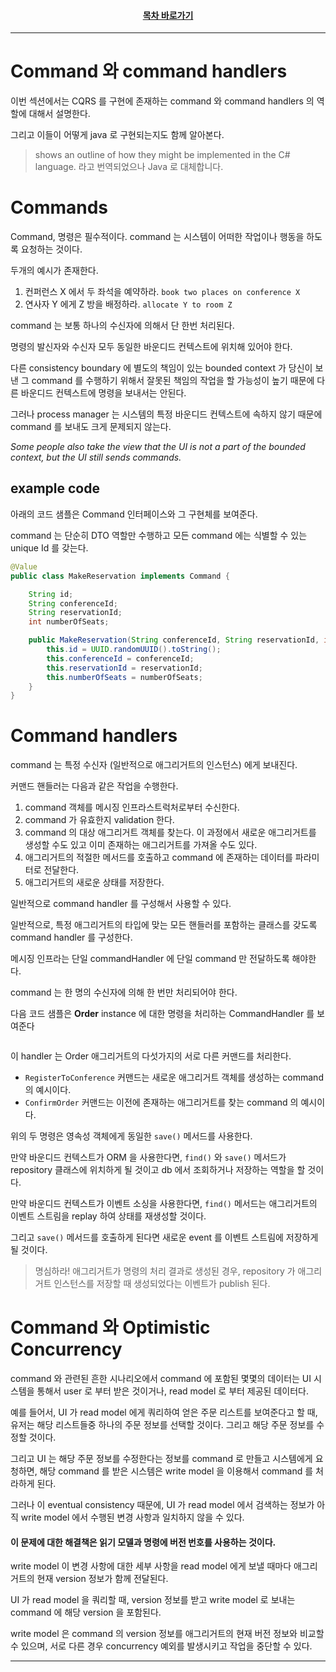 <div align="center">

#### [목차 바로가기](https://github.com/dhslrl321/cqrs-journey-korean-ver/blob/master/Table%20of%20Contents.mdwn)

</div>

---

# Command 와 command handlers

이번 섹션에서는 CQRS 를 구현에 존재하는 command 와 command handlers 의 역할에 대해서 설명한다.

그리고 이들이 어떻게 java 로 구현되는지도 함께 알아본다.

> shows an outline of how they might be implemented in the C# language. 라고 번역되었으나 Java 로 대체합니다.

# Commands

Command, 명령은 필수적이다. command 는 시스템이 어떠한 작업이나 행동을 하도록 요청하는 것이다.

두개의 예시가 존재한다.

1. 컨퍼런스 X 에서 두 좌석을 예약하라. `book two places on conference X`
2. 연사자 Y 에게 Z 방을 배정하라. `allocate Y to room Z`

command 는 보통 하나의 수신자에 의해서 단 한번 처리된다.

명령의 발신자와 수신자 모두 동일한 바운디드 컨텍스트에 위치해 있어야 한다.

다른 consistency boundary 에 별도의 책임이 있는 bounded context 가 당신이 보낸 그 command 를 수행하기 위해서 잘못된 책임의 작업을 할 가능성이 높기 때문에 다른 바운디드 컨텍스트에 명령을 보내서는 안된다.

그러나 process manager 는 시스템의 특정 바운디드 컨텍스트에 속하지 않기 때문에 command 를 보내도 크게 문제되지 않는다.

_Some people also take the view that the UI is not a part of the bounded context, but the UI still sends commands._

## example code

아래의 코드 샘플은 Command 인터페이스와 그 구현체를 보여준다.

command 는 단순히 DTO 역할만 수행하고 모든 command 에는 식별할 수 있는 unique Id 를 갖는다.

```java
@Value
public class MakeReservation implements Command {

    String id;
    String conferenceId;
    String reservationId;
    int numberOfSeats;

    public MakeReservation(String conferenceId, String reservationId, int numberOfSeats) {
        this.id = UUID.randomUUID().toString();
        this.conferenceId = conferenceId;
        this.reservationId = reservationId;
        this.numberOfSeats = numberOfSeats;
    }
}
```

# Command handlers

command 는 특정 수신자 (일반적으로 애그리거트의 인스턴스) 에게 보내진다.

커맨드 핸들러는 다음과 같은 작업을 수행한다.

1. command 객체를 메시징 인프라스트럭처로부터 수신한다.
2. command 가 유효한지 validation 한다.
3. command 의 대상 애그리거트 객체를 찾는다. 이 과정에서 새로운 애그리거트를 생성할 수도 있고 이미 존재하는 애그리거트를 가져올 수도 있다.
4. 애그리거트의 적절한 메서드를 호출하고 command 에 존재하는 데이터를 파라미터로 전달한다.
5. 애그리거트의 새로운 상태를 저장한다.

일반적으로 command handler 를 구성해서 사용할 수 있다.

일반적으로, 특정 애그리거트의 타입에 맞는 모든 핸들러를 포함하는 클래스를 갖도록 command handler 를 구성한다.

메시징 인프라는 단일 commandHandler 에 단일 command 만 전달하도록 해야한다.

command 는 한 명의 수신자에 의해 한 번만 처리되어야 한다.

다음 코드 샘플은 **Order** instance 에 대한 명령을 처리하는 CommandHandler 를 보여준다

```java

```

이 handler 는 Order 애그리거트의 다섯가지의 서로 다른 커맨드를 처리한다.

- `RegisterToConference` 커맨드는 새로운 애그리거트 객체를 생성하는 command 의 예시이다.
- `ConfirmOrder` 커맨드는 이전에 존재하는 애그리거트를 찾는 command 의 예시이다.

위의 두 명령은 영속성 객체에게 동일한 `save()` 메서드를 사용한다.

만약 바운디드 컨텍스트가 ORM 을 사용한다면, `find()` 와 `save()` 메서드가 repository 클래스에 위치하게 될 것이고 db 에서 조회하거나 저장하는 역할을 할 것이다.

만약 바운디드 컨텍스트가 이벤트 소싱을 사용한다면, `find()` 메서드는 애그리거트의 이벤트 스트림을 replay 하여 상태를 재생성할 것이다.

그리고 `save()` 메서드를 호출하게 된다면 새로운 event 를 이벤트 스트림에 저장하게 될 것이다.

> 명심하라! 애그리거트가 명령의 처리 결과로 생성된 경우, repository 가 애그리거트 인스턴스를 저장할 때 생성되었다는 이벤트가 publish 된다.

# Command 와 Optimistic Concurrency

command 와 관련된 흔한 시나리오에서 command 에 포함된 몇몇의 데이터는 UI 시스템을 통해서 user 로 부터 받은 것이거나, read model 로 부터 제공된 데이터다.

예를 들어서, UI 가 read model 에게 쿼리하여 얻은 주문 리스트를 보여준다고 할 때, 유저는 해당 리스트들중 하나의 주문 정보를 선택할 것이다. 그리고 해당 주문 정보를 수정할 것이다.

그리고 UI 는 해당 주문 정보를 수정한다는 정보를 command 로 만들고 시스템에게 요청하면, 해당 command 를 받은 시스템은 write model 을 이용해서 command 를 처라하게 된다.

그러나 이 eventual consistency 때문에, UI 가 read model 에서 검색하는 정보가 아직 write model 에서 수행된 변경 사항과 일치하지 않을 수 있다.

#### 이 문제에 대한 해결책은 읽기 모델과 명령에 버전 번호를 사용하는 것이다.

write model 이 변경 사항에 대한 세부 사항을 read model 에게 보낼 때마다 애그리거트의 현재 version 정보가 함께 전달된다.

UI 가 read model 을 쿼리할 때, version 정보를 받고 write model 로 보내는 command 에 해당 version 을 포함된다.

write model 은 command 의 version 정보를 애그리거트의 현재 버전 정보와 비교할 수 있으며, 서로 다른 경우 concurrency 예외를 발생시키고 작업을 중단할 수 있다.

---
